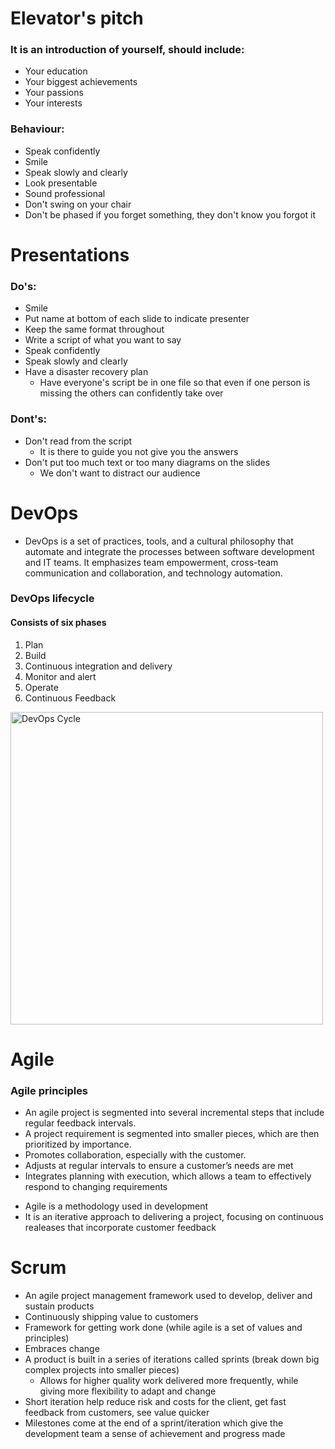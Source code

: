 # Elevator's pitch
### It is an introduction of yourself, should include:
  - Your education
  - Your biggest achievements
  - Your passions
  - Your interests

### Behaviour:
- Speak confidently
- Smile
- Speak slowly and clearly
- Look presentable
- Sound professional
- Don't swing on your chair
- Don't be phased if you forget something, they don't know you forgot it

# Presentations
### Do's:
- Smile
- Put name at bottom of each slide to indicate presenter
- Keep the same format throughout
- Write a script of what you want to say
- Speak confidently
- Speak slowly and clearly
- Have a disaster recovery plan
  - Have everyone's script be in one file so that even if one person is missing the others can confidently take over

### Dont's:
  - Don't read from the script
    - It is there to guide you not give you the answers
  - Don't put too much text or too many diagrams on the slides
    - We don't want to distract our audience

# DevOps
- DevOps is a set of practices, tools, and a cultural philosophy that automate and integrate the processes between software development and IT teams. It emphasizes team empowerment, cross-team communication and collaboration, and technology automation.
### DevOps lifecycle
#### Consists of six phases
1. Plan
2. Build
3. Continuous integration and delivery
4. Monitor and alert
5. Operate
6. Continuous Feedback

<img src="../images/DevOps_Cycle.png" alt="DevOps Cycle" width="500"/>

# Agile 
### Agile principles
- An agile project is segmented into several incremental steps that include regular feedback intervals.
- A project requirement is segmented into smaller pieces, which are then prioritized by importance.
- Promotes collaboration, especially with the customer. 
- Adjusts at regular intervals to ensure a customer’s needs are met
- Integrates planning with execution, which allows a team to effectively respond to changing requirements
* Agile is a methodology used in development
* It is an iterative approach to delivering a project, focusing on continuous realeases that incorporate customer feedback

# Scrum
- An agile project management framework used to develop, deliver and sustain products
- Continuously shipping value to customers
- Framework for getting work done (while agile is a set of values and principles)
- Embraces change
- A product is built in a series of iterations called sprints (break down big complex projects into smaller pieces)
  - Allows for higher quality work delivered more frequently, while giving more flexibility to adapt and change
- Short iteration help reduce risk and costs for the client, get fast feedback from customers, see value quicker
- Milestones come at the end of a sprint/iteration which give the development team a sense of achievement and progress made
